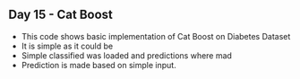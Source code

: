 ## Day 15 - Cat Boost
- This code shows basic implementation of Cat Boost on Diabetes Dataset
- It is simple as it could be
- Simple classified was loaded and predictions where mad
- Prediction is made based on simple input.